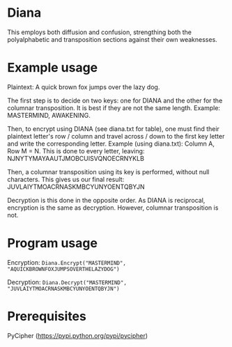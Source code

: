 # Diana
This employs both diffusion and confusion, strengthing both the polyalphabetic and transposition sections against their own weaknesses.

# Example usage
Plaintext: A quick brown fox jumps over the lazy dog.

The first step is to decide on two keys: one for DIANA and the other for the columnar transposition. It is best if they are not the same length.
Example: MASTERMIND, AWAKENING.

Then, to encrypt using DIANA (see diana.txt for table), one must find their plaintext letter's row / column and travel across / down to the first key letter and write the corresponding letter.
Example (using diana.txt): Column A, Row M = N. 
This is done to every letter, leaving: NJNYTYMAYAAUTJMOBCUISVQNOECRNYKLB

Then, a columnar transposition using its key is performed, without null characters. 
This gives us our final result: JUVLAIYTMOACRNASKMBCYUNYOENTQBYJN

Decryption is this done in the opposite order. As DIANA is reciprocal, encryption is the same as decryption. However, columnar transposition is not.

# Program usage
Encryption: `Diana.Encrypt("MASTERMIND", "AQUICKBROWNFOXJUMPSOVERTHELAZYDOG")`

Decryption: `Diana.Decrypt("MASTERMIND", "JUVLAIYTMOACRNASKMBCYUNYOENTQBYJN")`

# Prerequisites
PyCipher (https://pypi.python.org/pypi/pycipher)
